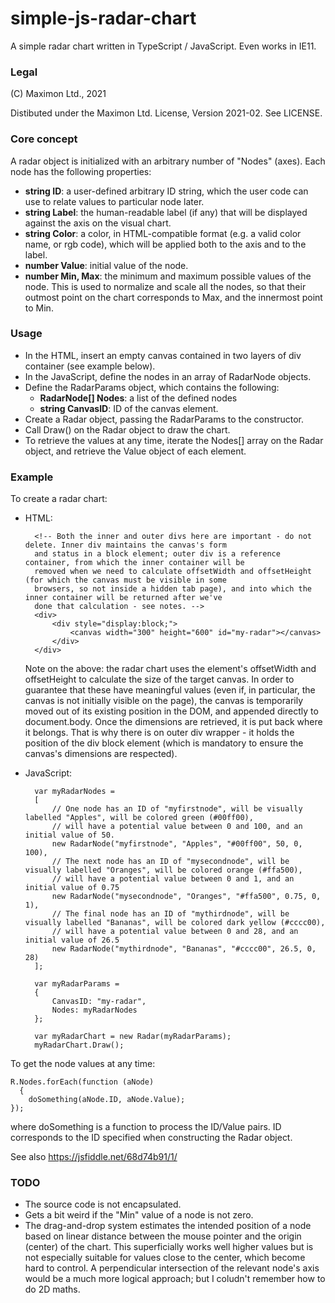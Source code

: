 # simple-js-radar-chart

A simple radar chart written in TypeScript / JavaScript. Even works in IE11.

### Legal

(C) Maximon Ltd., 2021

Distibuted under the Maximon Ltd. License, Version 2021-02. See LICENSE.

### Core concept

A radar object is initialized with an arbitrary number of "Nodes" (axes). Each node has the following properties:

* __string ID__: a user-defined arbitrary ID string, which the user code can use to relate values to particular node later.
* __string Label__: the human-readable label (if any) that will be displayed against the axis on the visual chart.
* __string Color__: a color, in HTML-compatible format (e.g. a valid color name, or rgb code), which will be applied both to the axis and to the label.
* __number Value__: initial value of the node.
* __number Min, Max__: the minimum and maximum possible values of the node. This is used to normalize and scale all the nodes, so that their outmost point on the chart corresponds to Max, and the innermost point to Min.

### Usage

* In the HTML, insert an empty canvas contained in two layers of div container (see example below).
* In the JavaScript, define the nodes in an array of RadarNode objects.
* Define the RadarParams object, which contains the following:
  * __RadarNode\[\] Nodes__: a list of the defined nodes
  * __string CanvasID__: ID of the canvas element.
* Create a Radar object, passing the RadarParams to the constructor.
* Call Draw() on the Radar object to draw the chart.
* To retrieve the values at any time, iterate the Nodes\[\] array on the Radar object, and retrieve the Value object of each element.

### Example

To create a radar chart:

* HTML:

        <!-- Both the inner and outer divs here are important - do not delete. Inner div maintains the canvas's form
        and status in a block element; outer div is a reference container, from which the inner container will be 
        removed when we need to calculate offsetWidth and offsetHeight (for which the canvas must be visible in some
        browsers, so not inside a hidden tab page), and into which the inner container will be returned after we've 
        done that calculation - see notes. -->
        <div>
            <div style="display:block;">
                <canvas width="300" height="600" id="my-radar"></canvas>
            </div>
        </div>
    
    Note on the above: the radar chart uses the element's offsetWidth and offsetHeight to calculate the size of the target canvas. In order to guarantee that these have meaningful values (even if, in particular, the canvas is not initially visible on the page), the canvas is temporarily moved out of its existing position in the DOM, and appended directly to document.body. Once the dimensions are retrieved, it is put back where it belongs. That is why there is on outer div wrapper - it holds the position of the div block element (which is mandatory to ensure the canvas's dimensions are respected).
    
* JavaScript:

        var myRadarNodes =
        [
            // One node has an ID of "myfirstnode", will be visually labelled "Apples", will be colored green (#00ff00),
            // will have a potential value between 0 and 100, and an initial value of 50.
            new RadarNode("myfirstnode", "Apples", "#00ff00", 50, 0, 100),
            // The next node has an ID of "mysecondnode", will be visually labelled "Oranges", will be colored orange (#ffa500),
            // will have a potential value between 0 and 1, and an initial value of 0.75
            new RadarNode("mysecondnode", "Oranges", "#ffa500", 0.75, 0, 1),
            // The final node has an ID of "mythirdnode", will be visually labelled "Bananas", will be colored dark yellow (#cccc00),
            // will have a potential value between 0 and 28, and an initial value of 26.5
            new RadarNode("mythirdnode", "Bananas", "#cccc00", 26.5, 0, 28)
        ];
        
        var myRadarParams = 
        {
            CanvasID: "my-radar",
            Nodes: myRadarNodes
        };
        
        var myRadarChart = new Radar(myRadarParams);
        myRadarChart.Draw();

To get the node values at any time:

    R.Nodes.forEach(function (aNode)
	  {
        doSomething(aNode.ID, aNode.Value);
    });
    
    
where doSomething is a function to process the ID/Value pairs. ID corresponds to the ID specified when constructing the Radar object.

See also
https://jsfiddle.net/68d74b91/1/

### TODO

* The source code is not encapsulated.
* Gets a bit weird if the "Min" value of a node is not zero.
* The drag-and-drop system estimates the intended position of a node based on linear distance between the mouse pointer and the origin (center) of the chart. This superficially works well higher values but is not especially suitable for values close to the center, which become hard to control. A perpendicular intersection of the relevant node's axis would be a much more logical approach; but I coludn't remember how to do 2D maths.

